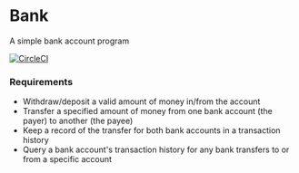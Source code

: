 # Bank

A simple bank account program

[![CircleCI](https://circleci.com/gh/ak-sahli/kata-bank-kotlin.svg?style=svg)](https://circleci.com/gh/ak-sahli/kata-bank-kotlin)

### Requirements
* Withdraw/deposit a valid amount of money in/from the account
* Transfer a specified amount of money from one bank account (the payer) to another (the payee)
* Keep a record of the transfer for both bank accounts in a transaction history
* Query a bank account's transaction history for any bank transfers to or from a specific account

